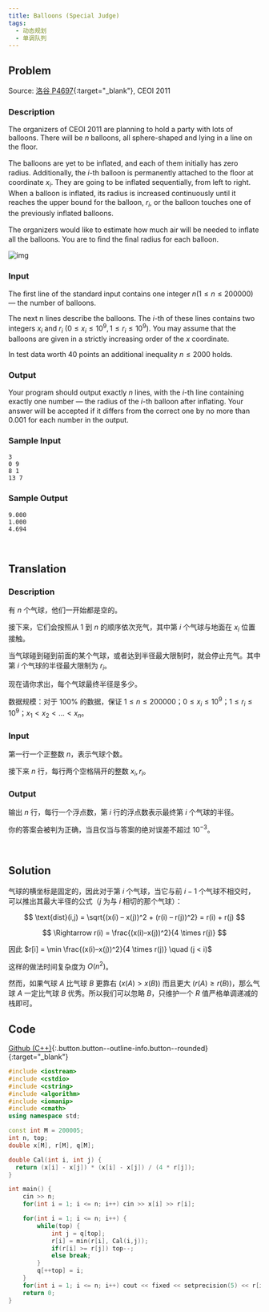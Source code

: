 ```yaml
---
title: Balloons (Special Judge)
tags:
  - 动态规划
  - 单调队列
---
```



## Problem

Source: [洛谷 P4697](https://www.luogu.org/problemnew/show/P4697){:target="_blank"}, CEOI 2011


### Description

The organizers of CEOI 2011 are planning to hold a party with lots of balloons. There will be $n$ balloons, all sphere-shaped and lying in a line on the ﬂoor.

The balloons are yet to be inﬂated, and each of them initially has zero radius. Additionally, the $i$-th balloon is permanently attached to the ﬂoor at coordinate $x_i$. They are going to be inﬂated sequentially, from left to right. When a balloon is inﬂated, its radius is increased continuously until it reaches the upper bound for the balloon, $r_i$, or the balloon touches one of the previously inﬂated balloons.

The organizers would like to estimate how much air will be needed to inﬂate all the balloons. You are to ﬁnd the ﬁnal radius for each balloon.

![img](/assets/images/in-post/DP/ceoi2011-balloons.png)


### Input

The ﬁrst line of the standard input contains one integer $n (1 \leq n \leq 200 000)$ — the number of balloons.

The next n lines describe the balloons. The $i$-th of these lines contains two integers $x_i$ and $r_i$ $(0 \leq x_i \leq 10^9,1 \leq r_i \leq 10^9)$. You may assume that the balloons are given in a strictly increasing order of the $x$ coordinate.

In test data worth 40 points an additional inequality $n \leq 2000$ holds.


### Output

Your program should output exactly $n$ lines, with the $i$-th line containing exactly one number — the radius of the $i$-th balloon after inﬂating. Your answer will be accepted if it diﬀers from the correct one by no more than 0.001 for each number in the output.


### Sample Input

```
3
0 9
8 1
13 7
```


### Sample Output

```
9.000
1.000
4.694
```


&nbsp;

## Translation

### Description

有 $n$ 个气球，他们一开始都是空的。

接下来，它们会按照从 1 到 $n$ 的顺序依次充气，其中第 $i$ 个气球与地面在 $x_i$ 位置接触。

当气球碰到碰到前面的某个气球，或者达到半径最大限制时，就会停止充气。其中第 $i$ 个气球的半径最大限制为 $r_i$。

现在请你求出，每个气球最终半径是多少。

数据规模：对于 $100 \%$ 的数据，保证 $1 \leq n \leq 200000$；$0 \leq x_i \leq 10^9$；$1 \leq r_i \leq 10^9$；$x_1 < x_2 < \dots < x_n$。


### Input

第一行一个正整数 $n$，表示气球个数。

接下来 $n$ 行，每行两个空格隔开的整数 $x_i, r_i$。


### Output

输出 $n$ 行，每行一个浮点数，第 $i$ 行的浮点数表示最终第 $i$ 个气球的半径。

你的答案会被判为正确，当且仅当与答案的绝对误差不超过 $10^{-3}$。


&nbsp;

## Solution

气球的横坐标是固定的，因此对于第 $i$ 个气球，当它与前 $i-1$ 个气球不相交时，可以推出其最大半径的公式（$j$ 为与 $i$ 相切的那个气球）：

$$
\text{dist}(i,j) = \sqrt{(x(i) – x(j))^2 + (r(i) – r(j))^2} = r(i) + r(j)
$$

$$
\Rightarrow r(i) = \frac{(x(i)–x(j))^2}{4 \times r(j)}
$$

因此 $r[i] = \min \frac{(x(i)–x(j))^2}{4 \times r(j)} \quad (j < i)$

这样的做法时间复杂度为 $O(n^2)$。

然而，如果气球 $A$ 比气球 $B$ 更靠右 $(x(A)>x(B))$ 而且更大 $(r(A) \geq r(B))$，那么气球 $A$ 一定比气球 $B$ 优秀。所以我们可以忽略 $B$，只维护一个 $R$ 值严格单调递减的栈即可。


## Code

[Github (C++)](https://github.com/Renovamen/OI-ACM/blob/master/code/动态规划/单调队列/CEOI2011-Balloons.cpp){:.button.button--outline-info.button--rounded}{:target="_blank"}


```c++
#include <iostream>
#include <cstdio>
#include <cstring>
#include <algorithm>
#include <iomanip>
#include <cmath>
using namespace std;

const int M = 200005;
int n, top;
double x[M], r[M], q[M];

double Cal(int i, int j) {
  return (x[i] - x[j]) * (x[i] - x[j]) / (4 * r[j]);
}

int main() {
    cin >> n;
    for(int i = 1; i <= n; i++) cin >> x[i] >> r[i];

    for(int i = 1; i <= n; i++) {
        while(top) {
            int j = q[top];
            r[i] = min(r[i], Cal(i,j));
            if(r[i] >= r[j]) top--;
            else break;
        }
        q[++top] = i;
    }
    for(int i = 1; i <= n; i++) cout << fixed << setprecision(5) << r[i] << endl;
    return 0;
}
```
